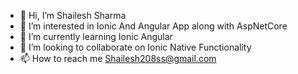 - 👋 Hi, I’m Shailesh Sharma
- 👀 I’m interested in Ionic And Angular App along with AspNetCore
- 🌱 I’m currently learning Ionic Angular 
- 💞️ I’m looking to collaborate on Ionic Native Functionality
- 📫 How to reach me Shailesh208ss@gmail.com

<!---
SshaileshsS/SshaileshsS is a ✨ special ✨ repository because its `README.md` (this file) appears on your GitHub profile.
You can click the Preview link to take a look at your changes.
--->
